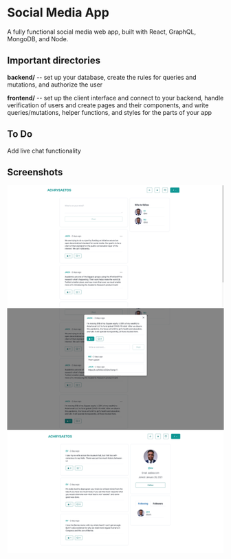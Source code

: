 # Social Media App

A fully functional social media web app, built with React, GraphQL, MongoDB, and Node.


## Important directories

**backend/** -- set up your database, create the rules for queries and mutations, and authorize the user

**frontend/** -- set up the client interface and connect to your backend, handle verification of users and create pages and their components, and write queries/mutations, helper functions, and styles for the parts of your app


## To Do

Add live chat functionality


## Screenshots ##

![](/screenshots/1.png?raw=true)
![](/screenshots/2.png?raw=true)
![](/screenshots/3.png?raw=true)